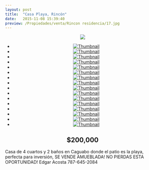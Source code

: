 ```yaml
---
layout: post
title:  "Casa Playa, Rincón"
date:   2015-11-08 15:39:40
preview: /Propiedades/venta/Rincon residencia/17.jpg
---
```


<center>
	<div class="mainImg">
		<img src="/Edweb/Propiedades/venta/Rincon residencia/17.jpg" class="custom">
	</div>
	<!--aqui comienza las fotos pequeñas -->
	<ul class="thumbnails">
	  <li>
	    <a href="/Edweb/Propiedades/venta/Rincon residencia/17.jpg">
	      <img class="tumbnails" src="/Edweb/Propiedades/venta/Rincon residencia/17.jpg" alt="Thumbnail">
	    </a>
	  </li>
	  <li>
	    <a href="/Edweb/Propiedades/venta/Rincon residencia/1.jpg">
	      <img class="tumbnails" src="/Edweb/Propiedades/venta/Rincon residencia/1.jpg" alt="Thumbnail">
	    </a>
	  </li>
	  <li>
	    <a href="/Edweb/Propiedades/venta/Rincon residencia/7.jpg">
	      <img class="tumbnails" src="/Edweb/Propiedades/venta/Rincon residencia/7.jpg" alt="Thumbnail">
	    </a>
	  </li>
	  <li>
	    <a href="/Edweb/Propiedades/venta/Rincon residencia/3.jpg">
	      <img class="tumbnails" src="/Edweb/Propiedades/venta/Rincon residencia/3.jpg" alt="Thumbnail">
	    </a>
	  </li>
	  <li>
	    <a href="/Edweb/Propiedades/venta/Rincon residencia/8.jpg">
	      <img class="tumbnails" src="/Edweb/Propiedades/venta/Rincon residencia/8.jpg" alt="Thumbnail">
	    </a>
	  </li>
	  <li>
	    <a href="/Edweb/Propiedades/venta/Rincon residencia/10.jpg">
	      <img class="tumbnails" src="/Edweb/Propiedades/venta/Rincon residencia/10.jpg" alt="Thumbnail">
	    </a>
	  </li>
	  <li>
	    <a href="/Edweb/Propiedades/venta/Rincon residencia/11.jpg">
	      <img class="tumbnails" src="/Edweb/Propiedades/venta/Rincon residencia/11.jpg" alt="Thumbnail">
	    </a>
	  </li>
		<li>
	    <a href="/Edweb/Propiedades/venta/Rincon residencia/13.jpg">
	      <img class="tumbnails" src="/Edweb/Propiedades/venta/Rincon residencia/13.jpg" alt="Thumbnail">
	    </a>
	  </li>
		<li>
	    <a href="/Edweb/Propiedades/venta/Rincon residencia/14.jpg">
	      <img class="tumbnails" src="/Edweb/Propiedades/venta/Rincon residencia/14.jpg" alt="Thumbnail">
	    </a>
	  </li>
		<li>
	    <a href="/Edweb/Propiedades/venta/Rincon residencia/15.jpg">
	      <img class="tumbnails" src="/Edweb/Propiedades/venta/Rincon residencia/15.jpg" alt="Thumbnail">
	    </a>
	  </li>
		<li>
	    <a href="/Edweb/Propiedades/venta/Rincon residencia/16.jpg">
	      <img class="tumbnails" src="/Edweb/Propiedades/venta/Rincon residencia/16.jpg" alt="Thumbnail">
	    </a>
	  </li>
		<li>
	    <a href="/Edweb/Propiedades/venta/Rincon residencia/18.jpg">
	      <img class="tumbnails" src="/Edweb/Propiedades/venta/Rincon residencia/18.jpg" alt="Thumbnail">
	    </a>
	  </li>
		<li>
	    <a href="/Edweb/Propiedades/venta/Rincon residencia/19.jpg">
	      <img class="tumbnails" src="/Edweb/Propiedades/venta/Rincon residencia/19.jpg" alt="Thumbnail">
	    </a>
	  </li>
		<li>
	    <a href="/Edweb/Propiedades/venta/Rincon residencia/20.jpg">
	      <img class="tumbnails" src="/Edweb/Propiedades/venta/Rincon residencia/20.jpg" alt="Thumbnail">
	    </a>
	  </li>
		<li>
	    <a href="/Edweb/Propiedades/venta/Rincon residencia/21.jpg">
	      <img class="tumbnails" src="/Edweb/Propiedades/venta/Rincon residencia/21.jpg" alt="Thumbnail">
	    </a>
	  </li>
		<li>
	    <a href="/Edweb/Propiedades/venta/Rincon residencia/22.jpg">
	      <img class="tumbnails" src="/Edweb/Propiedades/venta/Rincon residencia/22.jpg" alt="Thumbnail">
	    </a>
	  </li>
	</ul>
	<script src="https://ajax.googleapis.com/ajax/libs/jquery/1.9.1/jquery.min.js"></script>
	<script type="text/javascript" src="/Edweb/js/jquery.simpleGal.js"></script>
	<script>
		$(document).ready(function () {
			$('.thumbnails').simpleGal({
				mainImage: '.custom'
			});
		});
	</script>
</center>

<center><h2>$200,000</h2></center>

Casa de 4 cuartos y 2 baños en Caguabo donde el patio es la playa, perfecta para inversión, SE VENDE AMUEBLADA! NO PIERDAS ESTA OPORTUNIDAD! Edgar Acosta 787-645-2084
